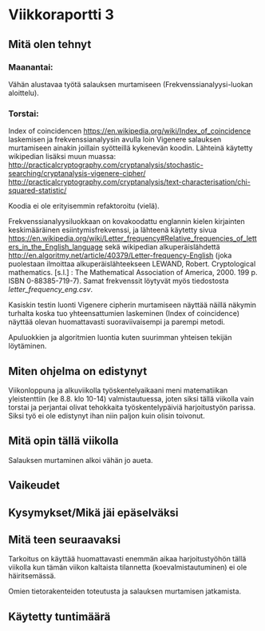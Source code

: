 # Viikkoraportti 3

## Mitä olen tehnyt

### Maanantai:

Vähän alustavaa työtä salauksen murtamiseen (Frekvenssianalyysi-luokan aloittelu).

### Torstai:

Index of coincidencen https://en.wikipedia.org/wiki/Index_of_coincidence laskemisen ja frekvenssianalyysin avulla loin Vigenere salauksen murtamiseen ainakin joillain syötteillä kykenevän koodin. Lähteinä käytetty wikipedian lisäksi muun muassa:
http://practicalcryptography.com/cryptanalysis/stochastic-searching/cryptanalysis-vigenere-cipher/ 
http://practicalcryptography.com/cryptanalysis/text-characterisation/chi-squared-statistic/ 

Koodia ei ole erityisemmin refaktoroitu (vielä).

Frekvenssianalyysiluokkaan on kovakoodattu englannin kielen kirjainten keskimääräinen esiintymisfrekvenssi, ja lähteenä käytetty sivua https://en.wikipedia.org/wiki/Letter_frequency#Relative_frequencies_of_letters_in_the_English_language sekä wikipedian alkuperäislähdettä http://en.algoritmy.net/article/40379/Letter-frequency-English (joka puolestaan ilmoittaa alkuperäislähteekseen LEWAND, Robert. Cryptological mathematics. [s.l.] : The Mathematical Association of America, 2000. 199 p. ISBN 0-88385-719-7). Samat frekvenssit löytyvät myös tiedostosta *letter_frequency_eng.csv*.

Kasiskin testin luonti Vigenere cipherin murtamiseen näyttää näillä näkymin turhalta koska tuo yhteensattumien laskeminen (Index of coincidence) näyttää olevan huomattavasti suoraviivaisempi ja parempi metodi.

Apuluokkien ja algoritmien luontia kuten suurimman yhteisen tekijän löytäminen.

## Miten ohjelma on edistynyt

Viikonloppuna ja alkuviikolla työskentelyaikaani meni matematiikan yleistenttiin (ke 8.8. klo 10-14) valmistautuessa, joten siksi tällä viikolla vain torstai ja perjantai olivat tehokkaita työskentelypäiviä harjoitustyön parissa. Siksi työ ei ole edistynyt ihan niin paljon kuin olisin toivonut.  



## Mitä opin tällä viikolla

Salauksen murtaminen alkoi vähän jo aueta.


## Vaikeudet



## Kysymykset/Mikä jäi epäselväksi


## Mitä teen seuraavaksi

Tarkoitus on käyttää huomattavasti enemmän aikaa harjoitustyöhön tällä viikolla kun tämän viikon kaltaista tilannetta (koevalmistautuminen) ei ole häiritsemässä.

Omien tietorakenteiden toteutusta ja salauksen murtamisen jatkamista.

## Käytetty tuntimäärä
